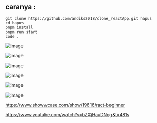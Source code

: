 ## caranya  :
```
git clone https://github.com/andiks2018/clone_reactApp.git hapus
cd hapus
pnpm install
pnpm run start
code .
```

![image](https://user-images.githubusercontent.com/78794419/209489696-29eece7b-34d9-426b-9440-77d95abbe448.png)

![image](https://user-images.githubusercontent.com/78794419/209489707-63020911-ce5f-4bb3-8f8b-8990f2900864.png)

![image](https://user-images.githubusercontent.com/78794419/209489719-e59e1a39-6d15-437b-bcb7-d9dc3d9909f9.png)

![image](https://user-images.githubusercontent.com/78794419/209489735-461d3f16-b2ce-4532-8ff9-9c023b1d7a02.png)

![image](https://user-images.githubusercontent.com/78794419/209489757-c345b5a8-191a-407e-8930-51a3488a336b.png)

![image](https://user-images.githubusercontent.com/78794419/209489770-153d729f-a1cb-42d7-a958-2a80e54d5153.png)

https://www.showwcase.com/show/19616/ract-beginner

https://www.youtube.com/watch?v=bZXjHauDNcg&t=481s
